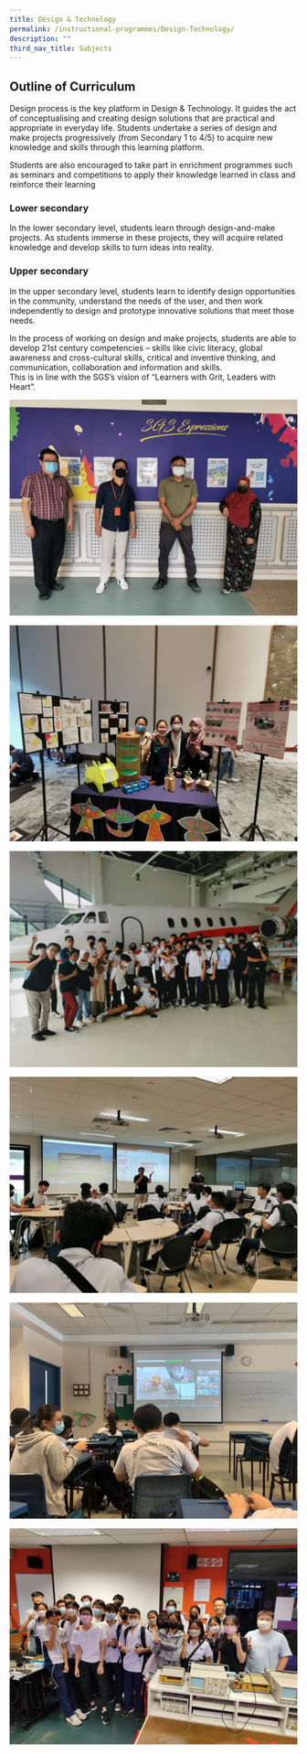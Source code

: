 ```yaml
---
title: Design & Technology
permalink: /instructional-programmes/Design-Technology/
description: ""
third_nav_title: Subjects
---
```

## Outline of Curriculum  
Design process is the key platform in Design & Technology. It guides the act of conceptualising and creating design solutions that are practical and appropriate in everyday life. Students undertake a series of design and make projects progressively (from Secondary 1 to 4/5) to acquire new knowledge and skills through this learning platform.  

Students are also encouraged to take part in enrichment programmes such as seminars and competitions to apply their knowledge learned in class and reinforce their learning

### Lower secondary  
In the lower secondary level, students learn through design-and-make projects. As students immerse in these projects, they will acquire related knowledge and develop skills to turn ideas into reality.  

### Upper secondary  
In the upper secondary level, students learn to identify design opportunities in the community, understand the needs of the user, and then work independently to design and prototype innovative solutions that meet those needs.  
  
In the process of working on design and make projects, students are able to develop 21st century competencies – skills like civic literacy, global awareness and cross-cultural skills, critical and inventive thinking, and communication, collaboration and information and skills.  
This is in line with the SGS’s vision of “Learners with Grit, Leaders with Heart”.

![](/images/department%20photo%202022%20-%20Md%20Imran.jpeg)

![](/images/Garden%20Fiesta%20DT%20Exhibition%202022%20-%20Md%20Imran.jpeg)

![](/images/Visit%20to%20Temasek%20Aviation%20Academy%202022%20-%20Md%20Imran.jpeg)

![](/images/Workshop%20at%20Temasek%20Polytechnic%202022%20-%20Md%20Imran.jpeg)

![](/images/Design%20seminar%202022%20-%20Md%20Imran.jpeg)

![](/images/1667986413969%20-%20Md%20Imran.jpg)